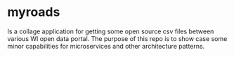 # myroads
Is a collage application for getting some open source csv files between various WI open data portal. 
The purpose of this repo is to show case some minor capabilities for microservices and other architecture patterns.
